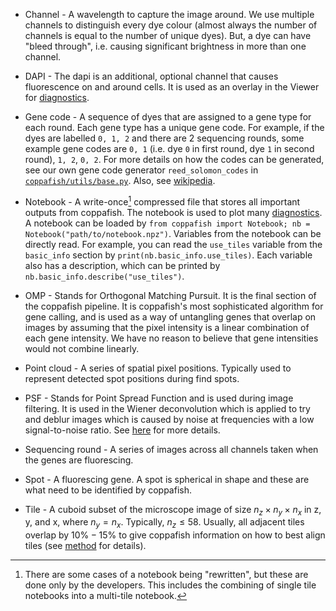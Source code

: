 * Channel - A wavelength to capture the image around. We use multiple channels to distinguish every dye colour (almost 
always the number of channels is equal to the number of unique dyes). But, a dye can have "bleed through", i.e. causing 
significant brightness in more than one channel.

* DAPI - The dapi is an additional, optional channel that causes fluorescence on and around cells. It is used as an 
overlay in the Viewer for [diagnostics](diagnostics.md).

* Gene code - A sequence of dyes that are assigned to a gene type for each round. Each gene type has a unique gene 
code. For example, if the dyes are labelled `0, 1, 2` and there are 2 sequencing rounds, some example gene codes are 
`0, 1` (i.e. dye `0` in first round, dye `1` in second round), `1, 2`, `0, 2`. For more details on how the codes can be 
generated, see our own gene code generator `reed_solomon_codes` in 
[`coppafish/utils/base.py`](https://github.com/reillytilbury/coppafish/blob/alpha/coppafish/utils/base.py). Also, see 
[wikipedia](https://en.wikipedia.org/wiki/Reed%E2%80%93Solomon_error_correction).

* Notebook - A write-once[^1] compressed file that stores all important outputs from coppafish. The notebook is used 
to plot many [diagnostics](diagnostics.md). A notebook can be loaded by 
`from coppafish import Notebook; nb = Notebook("path/to/notebook.npz")`. Variables from the notebook can be directly 
read. For example, you can read the `use_tiles` variable from the `basic_info` section by 
`print(nb.basic_info.use_tiles)`. Each variable also has a description, which can be printed by 
`nb.basic_info.describe("use_tiles")`.

* OMP - Stands for Orthogonal Matching Pursuit. It is the final section of the coppafish pipeline. It is coppafish's 
most sophisticated algorithm for gene calling, and is used as a way of untangling genes that overlap on images by 
assuming that the pixel intensity is a linear combination of each gene intensity. We have no reason to believe that 
gene intensities would not combine linearly.

* Point cloud - A series of spatial pixel positions. Typically used to represent detected spot positions during find 
spots.

* PSF - Stands for Point Spread Function and is used during image filtering. It is used in the Wiener deconvolution 
which is applied to try and deblur images which is caused by noise at frequencies with a low signal-to-noise ratio. See 
<a href="https://en.wikipedia.org/wiki/Wiener_deconvolution" target="_blank">here</a> for more details.

* Sequencing round - A series of images across all channels taken when the genes are fluorescing.

* Spot - A fluorescing gene. A spot is spherical in shape and these are what need to be identified by coppafish.

* Tile - A cuboid subset of the microscope image of size $n_z \times n_y \times n_x$ in z, y, and x, where $n_y = n_x$. 
Typically, $n_z\le58$. Usually, all adjacent tiles overlap by $10\%-15\%$ to give coppafish information on how to best 
align tiles (see [method](method.md) for details).


[^1]:
    There are some cases of a notebook being "rewritten", but these are done only by the developers. This includes 
    the combining of single tile notebooks into a multi-tile notebook.
